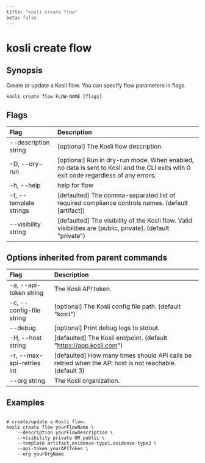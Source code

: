 ```yaml
---
title: "kosli create flow"
beta: false
---
```


# kosli create flow

## Synopsis

Create or update a Kosli flow.
You can specify flow parameters in flags.

```shell
kosli create flow FLOW-NAME [flags]
```

## Flags
| Flag | Description |
| :--- | :--- |
|        --description string  |  [optional] The Kosli flow description.  |
|    -D, --dry-run  |  [optional] Run in dry-run mode. When enabled, no data is sent to Kosli and the CLI exits with 0 exit code regardless of any errors.  |
|    -h, --help  |  help for flow  |
|    -t, --template strings  |  [defaulted] The comma-separated list of required compliance controls names. (default [artifact])  |
|        --visibility string  |  [defaulted] The visibility of the Kosli flow. Valid visibilities are [public, private]. (default "private")  |


## Options inherited from parent commands
| Flag | Description |
| :--- | :--- |
|    -a, --api-token string  |  The Kosli API token.  |
|    -c, --config-file string  |  [optional] The Kosli config file path. (default "kosli")  |
|        --debug  |  [optional] Print debug logs to stdout.  |
|    -H, --host string  |  [defaulted] The Kosli endpoint. (default "https://app.kosli.com")  |
|    -r, --max-api-retries int  |  [defaulted] How many times should API calls be retried when the API host is not reachable. (default 3)  |
|        --org string  |  The Kosli organization.  |


## Examples

```shell

# create/update a Kosli flow:
kosli create flow yourFlowName \
	--description yourFlowDescription \
    --visibility private OR public \
	--template artifact,evidence-type1,evidence-type2 \
	--api-token yourAPIToken \
	--org yourOrgName

```

